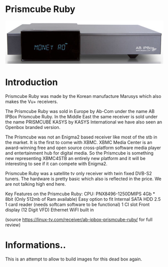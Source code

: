 # Prismcube Ruby

![image](/files/Prismcube-Ruby_front-625x171.jpg)

# Introduction
Prismcube Ruby was made by the Korean manufacture Marusys which also makes the Vu+ receivers.

The Prismcube Ruby was sold in Europe by Ab-Com under the name AB IPBox Prismcube Ruby. In the Middle East the same receiver is sold under the name PRISMCUBE KASYS by KASYS International we have also seen an Openbox branded version.

The Prismcube was not an Enigma2 based receiver like most of the stb in the market. It is the first to come with XBMC. XBMC Media Center is an award-winning free and open source cross-platform software media player and entertainment hub for digital media. So the Prismcube is something new representing XBMC4STB an entirely new platform and it will be interesting to see if it can compete with Enigma2.

Prismcube Ruby was a satellite tv only receiver with twin fixed DVB-S2 tuners. The hardware is pretty basic which also is reflected in the price. We are not talking high end here.

Key Features on the Prismcube Ruby:
CPU: PNX8496-1250DMIPS
4Gb * 8bit (Only 512mb of Ram available)
Easy option to fit Internal SATA HDD 2.5
1 card reader (needs softcam software to be functional)
1 CI slot
Front display (12 Digit VFD)
Ethernet
WiFI built in

(source https://linux-tv.com/receiver/ab-ipbox-prismcube-ruby/ for full review)

# Informations..

This is an attempt to allow to build images for this dead box again.


